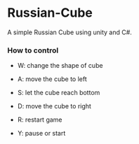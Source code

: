 # Russian-Cube
A simple Russian Cube using unity and C#.
### How to control
* W:  change the shape of cube

* A:  move the cube to left

* S:  let the cube reach bottom

* D:  move the cube to right

* R:  restart game

* Y:  pause or start
